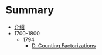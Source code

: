 # Summary

* [介绍](README.md)
* 1700-1800
	* 1794
		* [D. Counting Factorizations](./1700-1800/1794/D.md)
